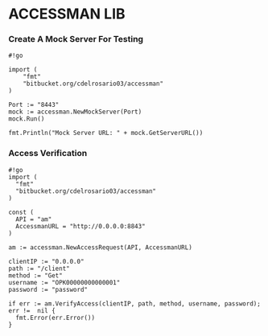 # ACCESSMAN LIB #

### Create A Mock Server For Testing ###


```
#!go

import (
    "fmt"
    "bitbucket.org/cdelrosario03/accessman"
)

Port := "8443"
mock := accessman.NewMockServer(Port)
mock.Run()

fmt.Println("Mock Server URL: " + mock.GetServerURL())
```

### Access Verification ###

```
#!go
import (
  "fmt"
  "bitbucket.org/cdelrosario03/accessman"
)

const (
  API = "am"
  AccessmanURL = "http://0.0.0.0:8843"
)

am := accessman.NewAccessRequest(API, AccessmanURL)

clientIP := "0.0.0.0"
path := "/client"
method := "Get"
username := "OPK00000000000001"
password := "password"

if err := am.VerifyAccess(clientIP, path, method, username, password); err !=  nil {
  fmt.Error(err.Error())
}
```

